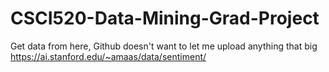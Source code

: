 # CSCI520-Data-Mining-Grad-Project

Get data from here, Github doesn't want to let me upload anything that big
https://ai.stanford.edu/~amaas/data/sentiment/
